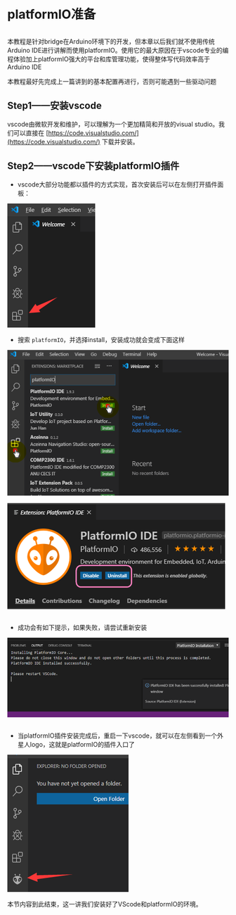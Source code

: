 # platformIO准备

```important:: platformIO是一个依附于vscode编辑器的开发平台
```

本教程是针对bridge在Arduino环境下的开发，但本章以后我们就不使用传统Arduino IDE进行讲解而使用platformIO。使用它的最大原因在于vscode专业的编程体验加上platformIO强大的平台和库管理功能，使得整体写代码效率高于Arduino IDE

本教程最好先完成上一篇讲到的基本配置再进行，否则可能遇到一些驱动问题

## Step1——安装vscode

vscode由微软开发和维护，可以理解为一个更加精简和开放的visual studio。我们可以直接在 [https://code.visualstudio.com/](https://code.visualstudio.com/) 下载并安装。

## Step2——vscode下安装platformIO插件

- vscode大部分功能都以插件的方式实现，首次安装后可以在左侧打开插件面板：

![](images/1572585755897.png)

- 搜索 `platformIO`，并选择install，安装成功就会变成下面这样 

![](images/b1_1.png)

![](images/1572585807422.png)

```attention:: 插件安装一般会挺久的，超过1小时都有可能，请大家耐心等待完成～
```

- 成功会有如下提示，如果失败，请尝试重新安装 

![](images/b1_3.png)

```hint:: 过程很长，期间可以浏览下其他插件，有需要有用的插件，比如你喜欢python，你可以在这里输入python，并选择下载喜欢的插件，一般下载数最多的准没错
```

- 当platformIO插件安装完成后，重启一下vscode，就可以在左侧看到一个外星人logo，这就是platformIO的插件入口了

![](images/1572586017318.png)



本节内容到此结束，这一讲我们安装好了VScode和platformIO的环境。









